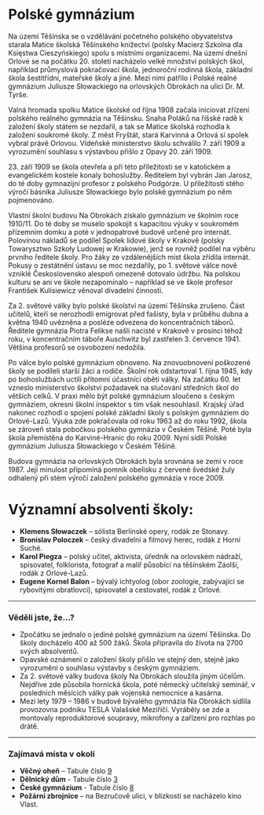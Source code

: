 # Polské gymnázium

Na území Těšínska se o vzdělávání početného polského obyvatelstva starala Matice školská Těšínského knížectví (polsky Macierz Szkolna dla Księstwa Cieszyńskiego) spolu s místními organizacemi. Na území dnešní Orlové se na počátku 20. století nacházelo velké množství polských škol, například průmyslová pokračovací škola, jednoroční rodinná škola, základní škola šestitřídní, mateřské školy a jiné. Mezi nimi patřilo i Polské reálné gymnázium Juliusze Słowackiego na orlovských Obrokách na ulici Dr. M. Tyrše.

Valná hromada spolku Matice školské od října 1908 začala iniciovat zřízení polského reálného gymnázia na Těšínsku. Snaha Poláků na říšské radě k založení školy státem se nezdařil, a tak se Matice školská rozhodla k založení soukromé školy. Z měst Fryštát, stará Karvinná a Orlová si spolek vybral právě Orlovou. Vídeňské ministerstvo školu schválilo 7. září 1909 a vyrozumění souhlasu s výstavbou přišlo z Opavy 20. září 1909.

23\. září 1909 se škola otevřela a při této příležitosti se v katolickém a evangelickém kostele konaly bohoslužby. Ředitelem byl vybrán Jan Jarosz, do té doby gymnazijní profesor z polského Podgórze. U příležitosti stého výročí básníka Juliusze Słowackiego bylo polské gymnázium po něm pojmenováno.

Vlastní školní budovu Na Obrokách získalo gymnázium ve školním roce 1910/11. Do té doby se muselo spokojit s kapacitou výuky v soukromém přízemním domku a poté v jednopatrové budově určené pro internát. Polovinou nákladů se podílel Spolek lidové školy v Krakově (polsky Towarysztwo Szkoły Ludowej w Krakowie), jenž se rovněž podílel na výběru prvního ředitele školy. Pro žáky ze vzdálenějších míst škola zřídila internát. Pokusy o zestátnění ústavu se moc nezdařily, po 1. světové válce nově vzniklé Československo alespoň omezeně dotovalo údržbu. Na polskou kulturu se ani ve škole nezapomínalo – například se ve škole profesor František Kulisiewicz věnoval divadelní činnosti.

Za 2. světové války bylo polské školství na území Těšínska zrušeno. Část učitelů, kteří se nerozhodli emigrovat před fašisty, byla v průběhu dubna a května 1940 uvězněna a posléze odvezena do koncentračních táborů. Ředitele gymnázia Piotra Felikse našli nacisté v Krakově v prosinci téhož roku, v koncentračním táboře Auschwitz byl zastřelen 3. července 1941. Většina profesorů se osvobození nedožila.

Po válce bylo polské gymnázium obnoveno. Na znovuobnovení poškozené školy se podíleli starší žáci a rodiče. Školní rok odstartoval 1. října 1945, kdy po bohoslužbách uctili přítomní účastníci oběti války. Na začátku 60. let vzneslo ministerstvo školství požadavek na slučování středních škol do větších celků. V praxi mělo být polské gymnázium sloučeno s českým gymnáziem, okresní školní inspektor s tím však nesouhlasil. Krajský úřad nakonec rozhodl o spojení polské základní školy s polským gymnáziem do Orlové-Lazů. Výuka zde pokračovala od roku 1963 až do roku 1992, škola se zároveň stala pobočkou polského gymnázia v Českém Těšíně. Poté byla škola přemístěna do Karviné-Hranic do roku 2009. Nyní sídlí Polské gymnázium Juliusza Słowackiego v Českém Těšíně.

Budova gymnázia na orlovských Obrokách byla srovnána se zemí v roce 1987. Její minulost připomíná pomník obelisku z červené švédské žuly odhalený při stém výročí založení polského gymnázia v roce 2009.

# Významní absolventi školy:

- **Klemens Słowaczek** – sólista Berlínské opery, rodák ze Stonavy.
- **Bronislav Poloczek** – český divadelní a filmový herec, rodák z Horní Suché.
- **Karol Piegza** – polský učitel, aktivista, úředník na orlovském nádraží, spisovatel, folklorista, fotograf a malíř působící na těšínském Záolší, rodák z Orlové-Lazů.
- **Eugene Kornel Balon** – bývalý ichtyolog (obor zoologie, zabývající se rybovitými obratlovci), spisovatel a cestovatel, rodák z Orlové.

---

### Věděli jste, že...?

- Zpočátku se jednalo o jediné polské gymnázium na území Těšínska. Do školy docházelo 400 až 500 žáků. Škola připravila do života na 2700 svých absolventů.
- Opavské oznámení o založení školy přišlo ve stejný den, stejně jako vyrozumění o souhlasu výstavby s českým gymnáziem.
- Za 2. světové války budova školy Na Obrokách sloužila jiným účelům. Nejdříve zde působila hornická škola, poté německý učitelský seminář, v posledních měsících války pak vojenská nemocnice a kasárna.
- Mezi lety 1979 – 1986 v budově bývalého gymnázia Na Obrokách sídlila provozovna podniku TESLA Valašské Meziříčí. Vyráběly se zde a montovaly reproduktorové soupravy, mikrofony a zařízení pro rozhlas po drátě.

---

### Zajímavá místa v okolí

- **Věčný oheň** – Tabule číslo [9](/misto/9)
- **Dělnický dům** - Tabule číslo [3](/misto/3)
- **České gymnázium** - Tabule číslo [8](/misto/8)
- **Požární zbrojnice** – na Bezručově ulici, v blízkosti se nacházelo kino Vlast.
